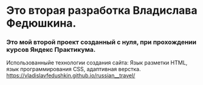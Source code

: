 # Это вторая разработка Владислава Федюшкина.
### Это мой второй проект созданный с нуля, при прохождении курсов Яндекс Практикума.
Использованныйе технологии создания сайта: Язык разметки HTML, язык программирования CSS, адаптивная верстка.
https://vladislavfedushkin.github.io/russian__travel/
